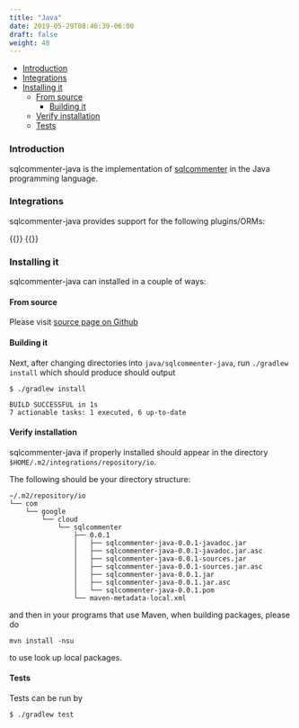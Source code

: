 ```yaml
---
title: "Java"
date: 2019-05-29T08:46:39-06:00
draft: false
weight: 40
---
```


- [Introduction](#introduction)
- [Integrations](#integrations)
- [Installing it](#install)
    - [From source](#install-from-source)
        - [Building it](#building-it)
    - [Verify installation](#verify-installation)
    - [Tests](#tests)

### Introduction
sqlcommenter-java is the implementation of [sqlcommenter](/) in the Java programming language.


### Integrations

sqlcommenter-java provides support for the following plugins/ORMs:

{{<card-vendor href="/java/hibernate" src="/images/hibernate-logo.svg">}}
{{<card-vendor href="/java/spring" src="/images/spring-logo.png">}}

### <a name="install"></a> Installing it
sqlcommenter-java can installed in a couple of ways:

#### <a name="install-from-source"></a> From source

Please visit [source page on Github](https://github.com/google/sqlcommenter/tree/master/java/sqlcommenter-java)

#### Building it

Next, after changing directories into `java/sqlcommenter-java`, run `./gradlew install`
which should produce should output
```shell
$ ./gradlew install

BUILD SUCCESSFUL in 1s
7 actionable tasks: 1 executed, 6 up-to-date
```

#### Verify installation

sqlcommenter-java if properly installed should appear in the directory `$HOME/.m2/integrations/repository/io`.

The following should be your directory structure:
```shell
~/.m2/repository/io
└── com
    └── google
        └── cloud
            └── sqlcommenter
                ├── 0.0.1
                │   ├── sqlcommenter-java-0.0.1-javadoc.jar
                │   ├── sqlcommenter-java-0.0.1-javadoc.jar.asc
                │   ├── sqlcommenter-java-0.0.1-sources.jar
                │   ├── sqlcommenter-java-0.0.1-sources.jar.asc
                │   ├── sqlcommenter-java-0.0.1.jar
                │   ├── sqlcommenter-java-0.0.1.jar.asc
                │   └── sqlcommenter-java-0.0.1.pom
                └── maven-metadata-local.xml
```

and then in your programs that use Maven, when building packages, please do
```shell
mvn install -nsu
```
to use look up local packages.

#### Tests

Tests can be run by
```shell
$ ./gradlew test
```
